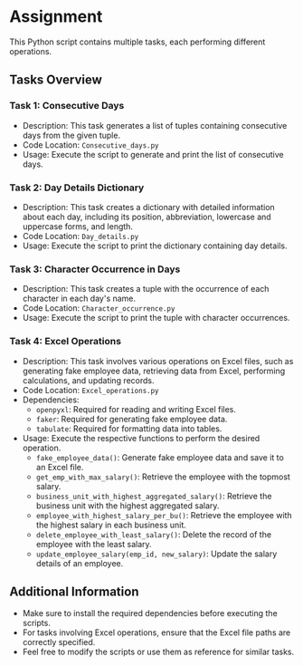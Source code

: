 # Assignment

This Python script contains multiple tasks, each performing different operations.

## Tasks Overview

### Task 1: Consecutive Days
- Description: This task generates a list of tuples containing consecutive days from the given tuple.
- Code Location: `Consecutive_days.py`
- Usage: Execute the script to generate and print the list of consecutive days.

### Task 2: Day Details Dictionary
- Description: This task creates a dictionary with detailed information about each day, including its position, abbreviation, lowercase and uppercase forms, and length.
- Code Location: `Day_details.py`
- Usage: Execute the script to print the dictionary containing day details.

### Task 3: Character Occurrence in Days
- Description: This task creates a tuple with the occurrence of each character in each day's name.
- Code Location: `Character_occurrence.py`
- Usage: Execute the script to print the tuple with character occurrences.

### Task 4: Excel Operations
- Description: This task involves various operations on Excel files, such as generating fake employee data, retrieving data from Excel, performing calculations, and updating records.
- Code Location: `Excel_operations.py`
- Dependencies:
  - `openpyxl`: Required for reading and writing Excel files.
  - `faker`: Required for generating fake employee data.
  - `tabulate`: Required for formatting data into tables.
- Usage: Execute the respective functions to perform the desired operation.
  - `fake_employee_data()`: Generate fake employee data and save it to an Excel file.
  - `get_emp_with_max_salary()`: Retrieve the employee with the topmost salary.
  - `business_unit_with_highest_aggregated_salary()`: Retrieve the business unit with the highest aggregated salary.
  - `employee_with_highest_salary_per_bu()`: Retrieve the employee with the highest salary in each business unit.
  - `delete_employee_with_least_salary()`: Delete the record of the employee with the least salary.
  - `update_employee_salary(emp_id, new_salary)`: Update the salary details of an employee.

## Additional Information
- Make sure to install the required dependencies before executing the scripts.
- For tasks involving Excel operations, ensure that the Excel file paths are correctly specified.
- Feel free to modify the scripts or use them as reference for similar tasks.

